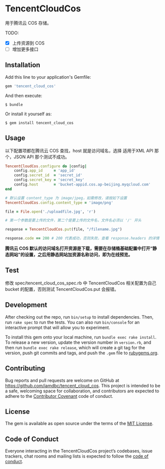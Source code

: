 # TencentCloudCos

用于腾讯云 COS 存储。

TODO:
- [x] 上传资源到 COS
- [ ] 增加更多接口

## Installation

Add this line to your application's Gemfile:

```ruby
gem 'tencent_cloud_cos'
```

And then execute:

    $ bundle

Or install it yourself as:

    $ gem install tencent_cloud_cos

## Usage

以下配置项都在腾讯云 COS 查找，host 就是访问域名，选择 适用于XML API 那个，JSON API 那个测试不成功。

```ruby
TencentCloudCos.configure do |config|
    config.app_id     = 'app_id'
    config.secret_id  = 'secret_id'
    config.secret_key = 'secret_key'
    config.host       = 'bucket-appid.cos.ap-beijing.myqcloud.com'
end

# 默认设置 content_type 为 image/jpeg，如需修改，请按如下设置
TencentCloudCos.config.content_type = 'image/png'

file = File.open('./uploadfile.jpg', 'r')

# 第一个参数是要上传的文件，第二个是要上传的文件名，文件名必须以 '/' 开头

response = TencentCloudCos.put(file, "/filename.jpg")

response.code == 200 # 200 代表成功，否则失败，查看 response.headers 的详情 。
```

**腾讯云 COS 默认的访问域名打开资源是下载，需要在存储桶基础配置中打开“静态网站”的设置，之后用静态网站加资源名称访问，即为在线预览。**

## Test

修改 spec/tencent_cloud_cos_spec.rb 中 TencentCloudCos 相关配置为自己 bucket 的配置，否则测试 TencentCloudCos.put 会报错。

## Development

After checking out the repo, run `bin/setup` to install dependencies. Then, run `rake spec` to run the tests. You can also run `bin/console` for an interactive prompt that will allow you to experiment.

To install this gem onto your local machine, run `bundle exec rake install`. To release a new version, update the version number in `version.rb`, and then run `bundle exec rake release`, which will create a git tag for the version, push git commits and tags, and push the `.gem` file to [rubygems.org](https://rubygems.org).

## Contributing

Bug reports and pull requests are welcome on GitHub at https://github.com/iamdbc/tencent_cloud_cos. This project is intended to be a safe, welcoming space for collaboration, and contributors are expected to adhere to the [Contributor Covenant](http://contributor-covenant.org) code of conduct.

## License

The gem is available as open source under the terms of the [MIT License](https://opensource.org/licenses/MIT).

## Code of Conduct

Everyone interacting in the TencentCloudCos project’s codebases, issue trackers, chat rooms and mailing lists is expected to follow the [code of conduct](https://github.com/iamdbc/tencent_cloud_cos/blob/master/CODE_OF_CONDUCT.md).
